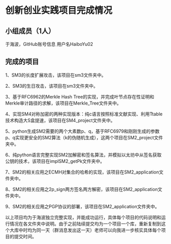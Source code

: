 # 创新创业实践项目完成情况
## 小组成员（1人）
于海波，GitHub账号信息 用户名HaiboYu02
## 完成的项目
1、SM3的长度扩展攻击，该项目在sm3文件夹中。

2、SM3的生日攻击，该项目在sm3文件夹中。

3、基于RFC6962的Merkle Hash Tree的实现，并完成叶节点存在性证明和Merkle审计路径的求解，该项目在Merkle_Tree文件夹中。

4、实现SM4对称加密的两种实现版本：纯c语言按照标准文献实现、利用Ttable技术构造大S盒提速，该项目在SM4_project文件夹中。

5、python生成SM2需要的两个大素数p、q，基于RFC6979和刚刚生成的参数p、q实现更安全的SM2算法（k的伪随机生成），这两个项目在SM2_project文件夹中。

6、纯python语言完整实现SM2加解密和签名算法，并模拟以太坊中从签名获取公钥的技术，该项目在implSM2_getPk文件夹中。

7、SM2的相关应用之ECMH对集合的哈希的实现，该项目在SM2_application文件夹中。

8、SM2的相关应用之2p_sign两方签名两方解密，该项目在SM2_application文件夹中。

9、SM2的相关应用之PGP协议的部署，该项目在SM2_application文件夹中。

以上项目均为于海波独立完整实现，并能成功运行，具体每个项目的代码说明和运行情况在各文件夹中说明。由于之前陆续提交均为一个项目一个库，重新复制到这个大库中时均为同一天（群消息发出这一天）老师可以向我进一步核实具体每个项目的提交时间。

